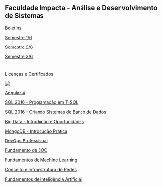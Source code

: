 ## Faculdade Impacta - Análise e Desenvolvimento de Sistemas

Boletins

<a href="https://account.impacta.edu.br/aluno/boletim-ac.print.php?codigo=MDE2TVRZek9ETXhNakEyTXc9PU56QXpNREE9">Semestre 1/6</a>

<a href="https://account.impacta.edu.br/aluno/boletim-ac.print.php?codigo=MDE2TVRZek9ETXhOekF3TkE9PU56WTBNems9">Semestre 2/6</a>

<a href="https://account.impacta.edu.br/aluno/boletim-ac.print.php?codigo=MDE2TVRZek9ETXhOekF3TkE9PU9ERTVOVE09">Semestre 3/6</a>

#
Licenças e Certificados

<a href="https://edools-3-production.s3.amazonaws.com/org-6352/school-7367/certificates/enrollment-4849072/course-15076-lysxe.pdf" target="_blank"><img src="https://img.shields.io/badge/Microsoft%20SQL%20Server-CC2927?style=for-the-badge&logo=microsoft%20sql%20server&logoColor=white" target="_blank"></a>

<a href="https://edools-3-production.s3.amazonaws.com/org-6352/school-7367/certificates/enrollment-4849072/course-15076-lysxe.pdf">Angular 4</a>

<a href="https://edools-3-production.s3.amazonaws.com/org-6352/school-7367/certificates/enrollment-4849072/course-14874-wnccs.pdf">SQL 2016 - Programação em T-SQL</a>

<a href="https://edools-3-production.s3.amazonaws.com/org-6352/school-7367/certificates/enrollment-4849072/course-14873-cfsra.pdf">SQL 2016 - Criando Sistemas de Banco de Dados</a>

<a href="https://edools-3-production.s3.amazonaws.com/org-6352/school-7367/certificates/enrollment-4849072/course-27614-fgkkm.pdf">Big Data - Introdução e Oportunidades</a>

<a href="https://edools-3-production.s3.amazonaws.com/org-6352/school-7367/certificates/enrollment-4849408/course-24934-ybfis.pdf">MongoDB - Introdução Prática</a>

<a href="https://edools-3-production.s3.amazonaws.com/org-6352/school-7367/certificates/enrollment-4849408/course-25136-hkvgo.pdf">DevOps Professional</a>

<a href="https://edools-3-production.s3.amazonaws.com/org-6352/school-7367/certificates/enrollment-4849408/course-30857-vrcfx.pdf">Fundamento de SOC</a>

<a href="https://edools-3-production.s3.amazonaws.com/org-6352/school-7367/certificates/enrollment-4849408/course-31409-xinid.pdf">Fundamentos de Machine Learning</a>

<a href="https://edools-3-production.s3.amazonaws.com/org-6352/school-7367/certificates/enrollment-5022744/course-14802-fnrhl.pdf">Conceito e Infraestrutura de Redes</a>

<a href="https://edools-3-production.s3.amazonaws.com/org-6352/school-7367/certificates/enrollment-5022744/course-30446-hpenn.pdf">Fundamentos de Inteligência Artificial</a>










